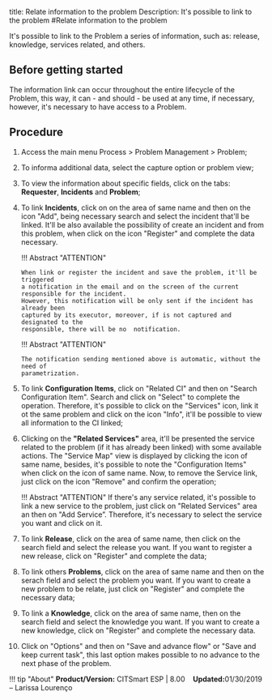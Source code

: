 title: Relate information to the problem
Description: It's possible to link to the problem
#Relate information to the problem 


It's possible to link to the Problem a series of information, such as: release, knowledge, services related, and others.

Before getting started
----------------

The information link can occur throughout the entire lifecycle of the Problem, this
way, it can - and should - be used at any time, if necessary, however, it's 
necessary to have access to a Problem.

Procedure
------------

1. Access the main menu Process \>
   Problem Management \> Problem;

2.  To informa additional data, select the capture option
    or problem view;

3.  To view the information about specific fields, click on the tabs:
    **Requester**, **Incidents** and **Problem**;
    
4.  To link **Incidents**, click on on the area of same name and then on the icon
    "Add", being necessary search and select the incident that'll be linked. It'll
    be also available the possibility of create an incident and from this problem,
    when click on the icon "Register" and complete the data necessary.
    
    !!! Abstract "ATTENTION"
    
        When link or register the incident and save the problem, it'll be triggered
        a notification in the email and on the screen of the current responsible for the incident.
        However, this notification will be only sent if the incident has already been 
        captured by its executor, moreover, if is not captured and designated to the
        responsible, there will be no  notification.
        
    !!! Abstract "ATTENTION"
    
        The notification sending mentioned above is automatic, without the need of
        parametrization.

5.  To link **Configuration Items**, click on "Related CI" and then on "Search
    Configuration Item". Search and click on "Select" to complete the operation. 
    Therefore, it's possible to click on the "Services" icon, link it ot the same
    problem and click on the icon "Info", it'll be possible to view all information
    to the CI linked;

6.  Clicking on the **"Related Services"** area, it'll be presented the service
    related to the problem (if it has already been linked) with some
    available actions. The "Service Map" view is displayed by clicking the
    icon of same name, besides, it's possible to note the "Configuration Items"
    when click on the icon of same name. Now, to remove the Service link, just
    click on the icon "Remove" and confirm the operation;

    !!! Abstract "ATTENTION"
        If there's any service related, it's possible to link a new service 
        to the problem, just click on "Related Services" area an then on "Add 
        Service”. Therefore, it's necessary to select the service you want and
        click on it.

7.  To link **Release**, click on the area of same name, then click on the
    search field and select the release you want. If you want to register a
    new release, click on "Register" and complete the data;

8.  To link others **Problems**, click on the area of same name and then on
    the serach field and select the problem you want. If you want to create
    a new problem to be relate, just click on "Register" and complete the 
    necessary data;

9.  To link a **Knowledge**, click on the area of same name, then on the search
    field and select the knowledge you want. If you want to create a new knowledge, 
    click on "Register" and complete the necessary data.
    
10. Click on "Options" and then on "Save and advance flow" or "Save and keep current task", this last option makes possible to no advance to the next phase of the problem.    
    
!!! tip "About"
    <b>Product/Version:</b> CITSmart ESP | 8.00 &nbsp;&nbsp;
    <b>Updated:</b>01/30/2019 – Larissa Lourenço

